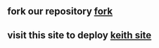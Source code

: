 ## fork our repository [fork](https://github.com/Keithkeizzah/KEITH-MD/fork)
## visit this site to deploy [keith site](https://keith-site.vercel.app/keithmd)
